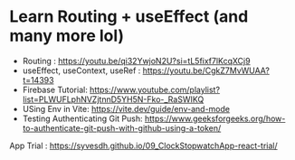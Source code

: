 # Learn Routing + useEffect (and many more lol)

- Routing : https://youtu.be/qi32YwjoN2U?si=tL5fixf7lKcqXCj9
- useEffect, useContext, useRef : https://youtu.be/CgkZ7MvWUAA?t=14393
- Firebase Tutorial: https://www.youtube.com/playlist?list=PLWUFLphNVZjtnnD5YH5N-Fko-_RaSWIKQ
- USing Env in Vite: https://vite.dev/guide/env-and-mode
- Testing Authenticating Git Push: https://www.geeksforgeeks.org/how-to-authenticate-git-push-with-github-using-a-token/

App Trial : https://syvesdh.github.io/09_ClockStopwatchApp-react-trial/
